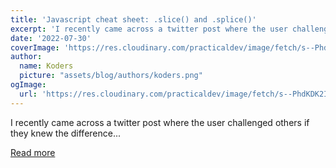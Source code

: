 ```yaml
---
title: 'Javascript cheat sheet: .slice() and .splice()'
excerpt: 'I recently came across a twitter post where the user challenged others if they knew the difference...'
date: '2022-07-30'
coverImage: 'https://res.cloudinary.com/practicaldev/image/fetch/s--PhdKDK2I--/c_imagga_scale,f_auto,fl_progressive,h_420,q_auto,w_1000/https://dev-to-uploads.s3.amazonaws.com/uploads/articles/fe1wa33j5isif2j0t6lq.jpeg'
author:
  name: Koders
  picture: "assets/blog/authors/koders.png"
ogImage:
  url: 'https://res.cloudinary.com/practicaldev/image/fetch/s--PhdKDK2I--/c_imagga_scale,f_auto,fl_progressive,h_420,q_auto,w_1000/https://dev-to-uploads.s3.amazonaws.com/uploads/articles/fe1wa33j5isif2j0t6lq.jpeg'
---
```


I recently came across a twitter post where the user challenged others if they knew the difference...

[Read more](https://dev.to/babib/javascript-slice-and-splice-cheat-sheet-3hoi)
